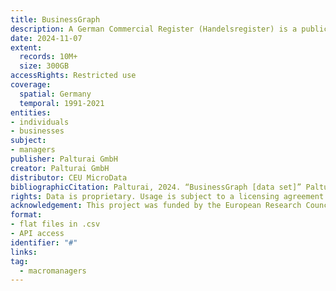 ```yaml
---
title: BusinessGraph
description: A German Commercial Register (Handelsregister) is a public company register that contains details of all tradespeople and legal entities in the district of the registrar. "[https://en.wikipedia.org/wiki/German_Commercial_Register]". The Palturai GMBH creates a product called BusinessGraph from it. This graph consisting of many millions of active and inactive companies, people and current and historical relationships. 
date: 2024-11-07
extent:
  records: 10M+
  size: 300GB
accessRights: Restricted use
coverage: 
  spatial: Germany
  temporal: 1991-2021
entities: 
- individuals
- businesses
subject:
- managers
publisher: Palturai GmbH
creator: Palturai GmbH
distributor: CEU MicroData 
bibliographicCitation: Palturai, 2024. “BusinessGraph [data set]” Palturai GmbH, Hofheim am Taunus, Germany. 
rights: Data is proprietary. Usage is subject to a licensing agreement with Palturai GmbH. Used with permission under agreement dated 2023-11-01.
acknowledgement: This project was funded by the European Research Council (ERC Advanced Grant agreement number 101097789). The views expressed in this research are those of the authors and do not necessary reflect the official view of the European Union or the European Research Council. 
format:
- flat files in .csv
- API access
identifier: "#"
links:
tag:
  - macromanagers
---
```

